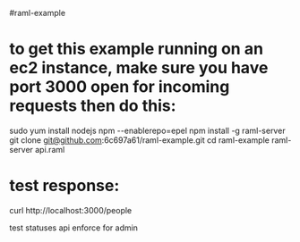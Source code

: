 #raml-example
# to get this example running on an ec2 instance, make sure you have port 3000 open for incoming requests then do this:
sudo yum install nodejs npm --enablerepo=epel
npm install -g raml-server
git clone git@github.com:6c697a61/raml-example.git
cd raml-example
raml-server api.raml

# test response:
curl http://localhost:3000/people

test statuses api enforce for admin
